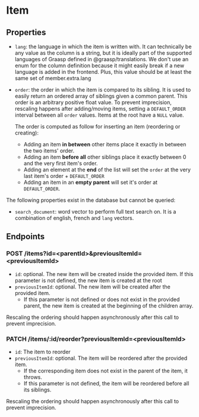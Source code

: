 # Item

## Properties

- `lang`: the language in which the item is written with. It can technically be any value as the column is a string, but it is ideally part of the supported languages of Graasp defined in @graasp/translations. We don't use an enum for the column definition because it might easily break if a new language is added in the frontend. Plus, this value should be at least the same set of member.extra.lang

- `order`: the order in which the item is compared to its sibling. It is used to easily return an ordered array of siblings given a common parent. This order is an arbitrary positive float value. To prevent imprecision, rescaling happens after adding/moving items, setting a `DEFAULT_ORDER` interval between all `order` values. Items at the root have a `NULL` value.

  The order is computed as follow for inserting an item (reordering or creating):

  - Adding an item **in between** other items place it exactly in between the two items' order.
  - Adding an item **before all** other siblings place it exactly between 0 and the very first item's order.
  - Adding an element at the **end** of the list will set the `order` at the very last item's order + `DEFAULT_ORDER`
  - Adding an item in an **empty parent** will set it's order at `DEFAULT_ORDER`.

The following properties exist in the database but cannot be queried:

- `search_document`: word vector to perform full text search on. It is a combination of english, french and `lang` vectors.

## Endpoints

### POST /items?id=\<parentId\>&previousItemId=\<previousItemId\>

- `id`: optional. The new item will be created inside the provided item. If this parameter is not defined, the new item is created at the root
- `previousItemId`: optional. The new item will be created after the provided item.
  - If this parameter is not defined or does not exist in the provided parent, the new item is created at the beginning of the children array.

Rescaling the ordering should happen asynchronously after this call to prevent imprecision.

### PATCH /items/:id/reorder?previousItemId=\<previousItemId\>

- `id`: The item to reorder
- `previousItemId`: optional. The item will be reordered after the provided item.
  - If the corresponding item does not exist in the parent of the item, it throws.
  - If this parameter is not defined, the item will be reordered before all its siblings.

Rescaling the ordering should happen asynchronously after this call to prevent imprecision.
